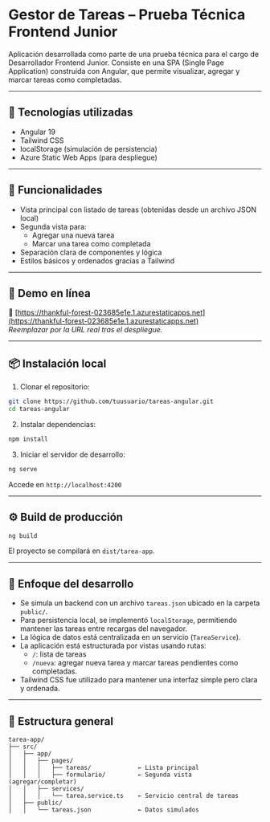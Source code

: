 # Gestor de Tareas – Prueba Técnica Frontend Junior

Aplicación desarrollada como parte de una prueba técnica para el cargo de Desarrollador Frontend Junior. Consiste en una SPA (Single Page Application) construida con Angular, que permite visualizar, agregar y marcar tareas como completadas.

---

## 🧩 Tecnologías utilizadas

- Angular 19
- Tailwind CSS
- localStorage (simulación de persistencia)
- Azure Static Web Apps (para despliegue)

---

## 📸 Funcionalidades

- Vista principal con listado de tareas (obtenidas desde un archivo JSON local)
- Segunda vista para:
  - Agregar una nueva tarea
  - Marcar una tarea como completada
- Separación clara de componentes y lógica
- Estilos básicos y ordenados gracias a Tailwind

---

## 🚀 Demo en línea

🔗 [https://thankful-forest-023685e1e.1.azurestaticapps.net](https://thankful-forest-023685e1e.1.azurestaticapps.net)  
*Reemplazar por la URL real tras el despliegue.*

---

## 📦 Instalación local

1. Clonar el repositorio:

```bash
git clone https://github.com/tuusuario/tareas-angular.git
cd tareas-angular
```

2. Instalar dependencias:

```bash
npm install
```

3. Iniciar el servidor de desarrollo:

```bash
ng serve
```

Accede en `http://localhost:4200`

---

## ⚙️ Build de producción

```bash
ng build
```

El proyecto se compilará en `dist/tarea-app`.

---

## 🧠 Enfoque del desarrollo

- Se simula un backend con un archivo `tareas.json` ubicado en la carpeta `public/`.
- Para persistencia local, se implementó `localStorage`, permitiendo mantener las tareas entre recargas del navegador.
- La lógica de datos está centralizada en un servicio (`TareaService`).
- La aplicación está estructurada por vistas usando rutas:
  - `/`: lista de tareas
  - `/nueva`: agregar nueva tarea y marcar tareas pendientes como completadas.
- Tailwind CSS fue utilizado para mantener una interfaz simple pero clara y ordenada.

---

## 📁 Estructura general

```
tarea-app/
├── src/
│   ├── app/
│   │   ├── pages/
│   │   │   ├── tareas/             ← Lista principal
│   │   │   ├── formulario/         ← Segunda vista (agregar/completar)
│   │   ├── services/
│   │   │   └── tarea.service.ts    ← Servicio central de tareas
│   ├── public/
│   │   └── tareas.json             ← Datos simulados
```
